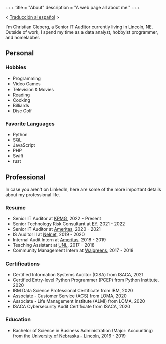 +++
title = "About"
description = "A web page all about me."
+++

< [Traducción al español](/es/about/) >

I'm Christian Cleberg, a Senior IT Auditor currently living in Lincoln, NE.
Outside of work, I spend my time as a data analyst, hobbyist programmer, and
homelabber.

## Personal

### Hobbies

-   Programming
-   Video Games
-   Television & Movies
-   Reading
-   Cooking
-   Billiards
-   Disc Golf

### Favorite Languages

-   Python
-   SQL
-   JavaScript
-   PHP
-   Swift
-   rust

## Professional

In case you aren't on LinkedIn, here are some of the more important details
about my professional life.

### Resume

-   Senior IT Auditor at [KPMG](https://en.wikipedia.org/wiki/KPMG), 2022 -
    Present
-   Senior Technology Risk Consultant at
    [EY](https://en.wikipedia.org/wiki/Ernst_%26_Young), 2021 - 2022
-   Senior IT Auditor at [Ameritas](https://en.wikipedia.org/wiki/Ameritas),
    2020 - 2021
-   IS Auditor II at [Nelnet](https://en.wikipedia.org/wiki/Nelnet), 2019 - 2020
-   Internal Audit Intern at [Ameritas](https://en.wikipedia.org/wiki/Ameritas),
    2018 - 2019
-   Teaching Assistant at
    [UNL](https://en.wikipedia.org/wiki/University_of_Nebraska%E2%80%93Lincoln),
    2017 - 2018
-   Community Management Intern at
    [Walgreens](https://en.wikipedia.org/wiki/Walgreens), 2017 - 2018

### Certifications

-   Certified Information Systems Auditor (CISA) from ISACA, 2021
-   Certified Entry-level Python Programmer (PCEP) from Python Institute, 2020
-   IBM Data Science Professional Certificate from IBM, 2020
-   Associate - Customer Service (ACS) from LOMA, 2020
-   Associate - Life Management Institute (ALMI) from LOMA, 2020
-   ISACA Cybersecurity Audit Certificate from ISACA, 2020

### Education

-   Bachelor of Science in Business Administration (Major: Accounting) from the
    [University of Nebraska - Lincoln](https://en.wikipedia.org/wiki/University_of_Nebraska%E2%80%93Lincoln),
    2016 - 2019
